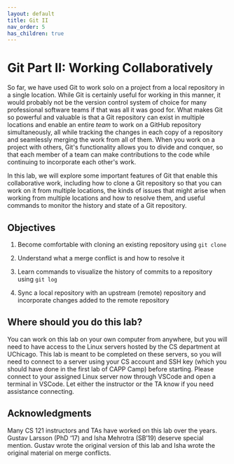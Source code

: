 ```yaml
---
layout: default
title: Git II
nav_order: 5
has_children: true
---
```


# Git Part II: Working Collaboratively

So far, we have used Git to work solo on a project from a local repository in a single location. While Git is certainly useful for working in this manner, it would probably not be the version control system of choice for many professional software teams if that was all it was good for. What makes Git so powerful and valuable is that a Git repository can exist in multiple locations and enable an entire _team_ to work on a GitHub repository simultaneously, all while tracking the changes in each copy of a repository and seamlessly merging the work from all of them. When you work on a project with others, Git's functionality allows you to divide and conquer, so that each member of a team can make contributions to the code while continuing to incorporate each other's work.

In this lab, we will explore some important features of Git that enable this collaborative work, including how to clone a Git repository so that you can work on it from multiple locations, the kinds of issues that might arise when working from multiple locations and how to resolve them, and useful commands to monitor the history and state of a Git repository.

## Objectives

1. Become comfortable with cloning an existing repository using `git clone`

2. Understand what a merge conflict is and how to resolve it

3. Learn commands to visualize the history of commits to a repository using `git log`

4. Sync a local repository with an upstream (remote) repository and incorporate changes added to the remote repository

## Where should you do this lab?

You can work on this lab on your own computer from anywhere, but you will need to have access to the Linux servers hosted by the CS department at UChicago. This lab is meant to be completed on these servers, so you will need to connect to a server using your CS account and SSH key (which you should have done in the first lab of CAPP Camp) before starting. Please connect to your assigned Linux server now through VSCode and open a terminal in VSCode. Let either the instructor or the TA know if you need assistance connecting.

## Acknowledgments

Many CS 121 instructors and TAs have worked on this lab over the years. Gustav Larsson (PhD ‘17) and Isha Mehrotra (SB’19) deserve special mention. Gustav wrote the original version of this lab and Isha wrote the original material on merge conflicts.
